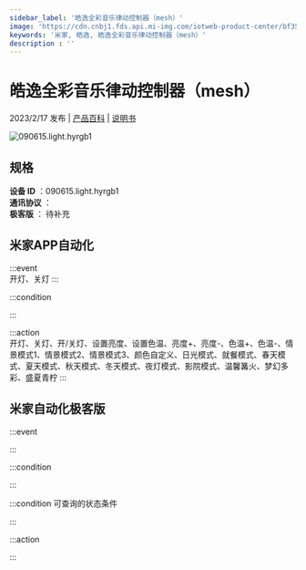 ```yaml
---
sidebar_label: '皓逸全彩音乐律动控制器（mesh）'
image: 'https://cdn.cnbj1.fds.api.mi-img.com/iotweb-product-center/bf3569d5a25215a8b7372456af7d1448_1672992119747.png?GalaxyAccessKeyId=AKVGLQWBOVIRQ3XLEW&Expires=9223372036854775807&Signature=U574HwCpAx051g6Bbqh0ajh6TIE='
keywords: '米家, 皓逸, 皓逸全彩音乐律动控制器（mesh）'
description : ''
---
```

# 皓逸全彩音乐律动控制器（mesh）

2023/2/17 发布 | [产品百科](https://home.mi.com/webapp/content/baike/product/index.html?model=090615.light.hyrgb1/) | [说明书](https://home.mi.com/views/introduction.html?model=090615.light.hyrgb1&region=cn)

![090615.light.hyrgb1](https://cdn.cnbj1.fds.api.mi-img.com/iotweb-product-center/bf3569d5a25215a8b7372456af7d1448_1672992119747.png?GalaxyAccessKeyId=AKVGLQWBOVIRQ3XLEW&Expires=9223372036854775807&Signature=U574HwCpAx051g6Bbqh0ajh6TIE=)

## 规格  
> 
**设备 ID** ：090615.light.hyrgb1  
**通讯协议** ：  
**极客版**  ： 待补充 


## 米家APP自动化  

:::event  
开灯、关灯
:::

:::condition  

:::

:::action   
开灯、关灯、开/关灯、设置亮度、设置色温、亮度+、亮度-、色温+、色温-、情景模式1、情景模式2、情景模式3、颜色自定义、日光模式、就餐模式、春天模式、夏天模式、秋天模式、冬天模式、夜灯模式、影院模式、温馨篝火、梦幻多彩、盛夏青柠
:::

## 米家自动化极客版  

:::event  

:::

:::condition  

:::

:::condition 可查询的状态条件  

:::

:::action  

:::

        
